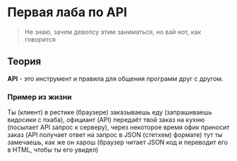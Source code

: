 # Первая лаба по API
> Не знаю, зачем девопсу этим заниматься, но вай нот, как говорится
## Теория
**API** - это инструмент и правила для общения программ друг с другом. 
### Пример из жизни
Ты (клиент) в рестике (браузере) заказываешь еду (запрашиваешь видосики с пхаба), официант (API) передаёт твой заказ на кухню (посылает API запрос к серверу), через некоторое время офик приносит заказ (API получает ответ на запрос в JSON (стетхем) формате) тут ты замечаешь, как же он харош (браузер читает JSON код и переводит его в HTML, чтобы ты его увидел)
